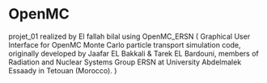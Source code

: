 # OpenMC
projet_01 realized by El fallah bilal using OpenMC_ERSN ( Graphical User Interface for OpenMC Monte Carlo particle transport simulation code, originally developed by Jaafar EL Bakkali &amp; Tarek EL Bardouni, members of Radiation and Nuclear Systems Group ERSN at University Abdelmalek Essaady in Tetouan (Morocco). ) 
